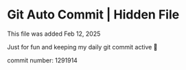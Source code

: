 # Git Auto Commit | Hidden File

This file was added Feb 12, 2025

Just for fun and keeping my daily git commit active 🤪

commit number: 1291914
